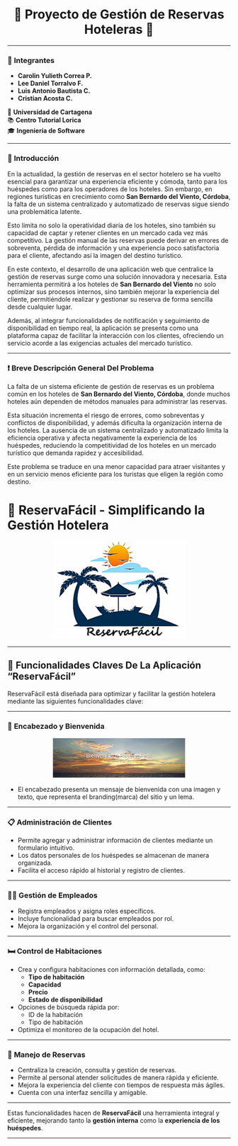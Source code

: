 <div align="center">

# 🌟 **Proyecto de Gestión de Reservas Hoteleras** 🌟

</div>

---

### 👥 **Integrantes**
- **Carolin Yulieth Correa P.**  
- **Lee Daniel Torralvo F.**  
- **Luis Antonio Bautista C.**  
- **Cristian Acosta C.**  

📍 **Universidad de Cartagena**  
📚 **Centro Tutorial Lorica**  
🎓 **Ingeniería de Software**

---

### 📖 **Introducción**  
En la actualidad, la gestión de reservas en el sector hotelero se ha vuelto esencial para garantizar una experiencia eficiente y cómoda, tanto para los huéspedes como para los operadores de los hoteles. Sin embargo, en regiones turísticas en crecimiento como **San Bernardo del Viento, Córdoba**, la falta de un sistema centralizado y automatizado de reservas sigue siendo una problemática latente.  

Esto limita no solo la operatividad diaria de los hoteles, sino también su capacidad de captar y retener clientes en un mercado cada vez más competitivo. La gestión manual de las reservas puede derivar en errores de sobreventa, pérdida de información y una experiencia poco satisfactoria para el cliente, afectando así la imagen del destino turístico.  

En este contexto, el desarrollo de una aplicación web que centralice la gestión de reservas surge como una solución innovadora y necesaria. Esta herramienta permitirá a los hoteles de **San Bernardo del Viento** no solo optimizar sus procesos internos, sino también mejorar la experiencia del cliente, permitiéndole realizar y gestionar su reserva de forma sencilla desde cualquier lugar.  

Además, al integrar funcionalidades de notificación y seguimiento de disponibilidad en tiempo real, la aplicación se presenta como una plataforma capaz de facilitar la interacción con los clientes, ofreciendo un servicio acorde a las exigencias actuales del mercado turístico.

---

### ❗ **Breve Descripción General Del Problema**  
La falta de un sistema eficiente de gestión de reservas es un problema común en los hoteles de **San Bernardo del Viento, Córdoba**, donde muchos hoteles aún dependen de métodos manuales para administrar las reservas.  

Esta situación incrementa el riesgo de errores, como sobreventas y conflictos de disponibilidad, y además dificulta la organización interna de los hoteles. La ausencia de un sistema centralizado y automatizado limita la eficiencia operativa y afecta negativamente la experiencia de los huéspedes, reduciendo la competitividad de los hoteles en un mercado turístico que demanda rapidez y accesibilidad.  

Este problema se traduce en una menor capacidad para atraer visitantes y en un servicio menos eficiente para los turistas que eligen la región como destino.


# 🏨 **ReservaFácil** - Simplificando la Gestión Hotelera

<p align="center">
  <img src="./hotel/src/main/resources/static/img/reservaFacil.png" alt="Logo de ReservaFácil" width="300">
</p>

---

## 🌟 **Funcionalidades Claves De La Aplicación “ReservaFácil”**

ReservaFácil está diseñada para optimizar y facilitar la gestión hotelera mediante las siguientes funcionalidades clave:

---

### 📌 **Encabezado y Bienvenida**

<p align="center">
  <img src="./hotel/src/main/resources/static/img/bienvenida.png" alt="Bienvenida" width="300">
</p>

- El encabezado presenta un mensaje de bienvenida con una imagen y texto, que representa el branding(marca) del sitio y un lema.

---

### 📋 **Administración de Clientes**
- Permite agregar y administrar información de clientes mediante un formulario intuitivo.
- Los datos personales de los huéspedes se almacenan de manera organizada.
- Facilita el acceso rápido al historial y registro de clientes.

---

### 🧑‍💼 **Gestión de Empleados**
- Registra empleados y asigna roles específicos.
- Incluye funcionalidad para buscar empleados por rol.
- Mejora la organización y el control del personal.

---

### 🛏️ **Control de Habitaciones**
- Crea y configura habitaciones con información detallada, como:
    - **Tipo de habitación**
    - **Capacidad**
    - **Precio**
    - **Estado de disponibilidad**
- Opciones de búsqueda rápida por:
    - ID de la habitación
    - Tipo de habitación
- Optimiza el monitoreo de la ocupación del hotel.

---

### 📅 **Manejo de Reservas**
- Centraliza la creación, consulta y gestión de reservas.
- Permite al personal atender solicitudes de manera rápida y eficiente.
- Mejora la experiencia del cliente con tiempos de respuesta más ágiles.
- Cuenta con una interfaz sencilla y amigable.

---

Estas funcionalidades hacen de **ReservaFácil** una herramienta integral y eficiente, mejorando tanto la **gestión interna** como la **experiencia de los huéspedes**.

---



